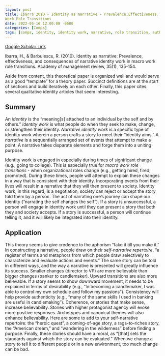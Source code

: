 ```yaml
---
layout: post
title: Ibarra 2010 - Identity as Narrative - Prevalence,Effectiveness, and Consequences Of Narrative Identity Work In Macro
Work Role Transitions
date: 2022-06-16 12:00:00 -0600
categories: [Comps]
tags: [comps, identity, identity work, narrative, role transition, authenticity, great paper]
---
```

[Google Scholar Link](https://scholar.google.com/scholar?hl=en&as_sdt=0%2C45&q=Identity+as+narrative%3A+Prevalence%2C+effectiveness%2C+and+consequences+of+narrative+identity+work+in+macro+work+role+transitions&btnG=)

Ibarra, H., & Barbulescu, R. (2010). Identity as narrative: Prevalence, effectiveness, and consequences of narrative identity work in macro work role transitions. Academy of management review, 35(1), 135-154.

Aside from content, this theoretical paper is organized well and would serve as a good “template” for a theory paper.  Succinct definitions are at the start of sections and build iteratively on each other.  Finally, this paper cites several qualitative identity articles that seem interesting.

## Summary
An _identity_ is the “meaning[s] attached to an individual by the self and by others.”  _Identity work_ is what people do when they seek to make, change, or strengthen their identity.  _Narrative identity work_ is a specific type of identity work wherein a person crafts a story to meet their “identity aims.”  A _narrative_ is a sequentially arranged set of events that attempt to make a point.  A narrative takes disparate elements and forge them into a uniting purpose.

Identity work is engaged in especially during times of significant change (e.g., going to college).  This is especially true for _macro work role transitions_ - when organizational roles change (e.g., getting hired, fired, promoted).  During these times, people will attempt to explain these changes in a way that is consistent with their identity.  Incorporating events from their lives will result in a narrative that they will then present to society.  Identity work, in this regard, is a negotiation, society can reject or accept the story told them by a person.  The act of narrating one’s journey can shape our identity (“narrating the self changes the self”).  If a story is unsuccessful, a person will engage in identity work until they can present a story that both they and society accepts.  If a story is successful, a person will continue telling it, and it will likely be integrated into their identity.

## Application
This theory seems to give credence to the aphorism “fake it till you make it.”  In constructing a narrative, people draw on their _self-narrative repertoire_, “a register of terms and metaphors from which people draw selectively to characterize and evaluate actions and events.”  The same story can be told in different ways, and the way a narrative is presented will greatly influence its success.  Smaller changes (director to VP) are more believable than bigger changes (banker to candlemaker).  Upward transitions are also more believable.  If a story seems to show downward movement, it needs to be explained in terms of desirability (e.g., “In becoming a candlemaker, I was able to control my own schedule and follow my passions”).  Consistency will help provide authenticity (e.g., “many of the same skills I used in banking are useful in candlemaking”).  Coherence, or stories that make sense, increase believability.  Stories with higher protagonist agency will evoke more positive responses.  Archetypes and canonical themes will also enhance believability.  Here are some to add to your self-narrative repertoire: the “heroic quest”, a coming-of-age story, a rags-to-riches story, the “American dream,” and “wandering in the wilderness” before finding a purpose.  Finally, these stories should have a moral, as “[that] sets the standards against which the story can be evaluated.”  When we change a story to tell it to different people or in a new environment, too much change can be bad.
